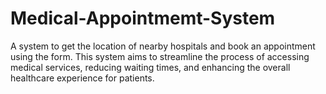 # Medical-Appointmemt-System
A system to get the location of nearby hospitals and book an appointment using the form. This system aims to streamline the process of accessing medical services, reducing waiting times, and enhancing the overall healthcare experience for patients.
